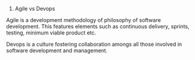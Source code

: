 1. Agile vs Devops

Agile is a development methodology of philosophy of software development. This features elements such as continuous delivery, sprints, testing, minimum viable product etc.

Devops is a culture fostering collaboration amongs all those involved in software development and management.
